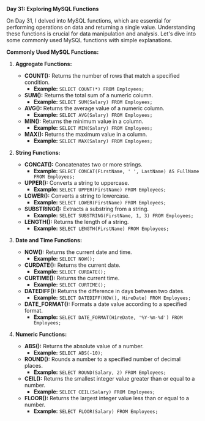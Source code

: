 **Day 31: Exploring MySQL Functions**

 On Day 31, I delved into MySQL functions, which are essential for performing operations on data and returning a single value. Understanding these functions is crucial for data manipulation and analysis. Let's dive into some commonly used MySQL functions with simple explanations.

**Commonly Used MySQL Functions:**

1. **Aggregate Functions:**
   - **COUNT():** Returns the number of rows that match a specified condition.
     - **Example:** `SELECT COUNT(*) FROM Employees;`
   - **SUM():** Returns the total sum of a numeric column.
     - **Example:** `SELECT SUM(Salary) FROM Employees;`
   - **AVG():** Returns the average value of a numeric column.
     - **Example:** `SELECT AVG(Salary) FROM Employees;`
   - **MIN():** Returns the minimum value in a column.
     - **Example:** `SELECT MIN(Salary) FROM Employees;`
   - **MAX():** Returns the maximum value in a column.
     - **Example:** `SELECT MAX(Salary) FROM Employees;`

2. **String Functions:**
   - **CONCAT():** Concatenates two or more strings.
     - **Example:** `SELECT CONCAT(FirstName, ' ', LastName) AS FullName FROM Employees;`
   - **UPPER():** Converts a string to uppercase.
     - **Example:** `SELECT UPPER(FirstName) FROM Employees;`
   - **LOWER():** Converts a string to lowercase.
     - **Example:** `SELECT LOWER(FirstName) FROM Employees;`
   - **SUBSTRING():** Extracts a substring from a string.
     - **Example:** `SELECT SUBSTRING(FirstName, 1, 3) FROM Employees;`
   - **LENGTH():** Returns the length of a string.
     - **Example:** `SELECT LENGTH(FirstName) FROM Employees;`

3. **Date and Time Functions:**
   - **NOW():** Returns the current date and time.
     - **Example:** `SELECT NOW();`
   - **CURDATE():** Returns the current date.
     - **Example:** `SELECT CURDATE();`
   - **CURTIME():** Returns the current time.
     - **Example:** `SELECT CURTIME();`
   - **DATEDIFF():** Returns the difference in days between two dates.
     - **Example:** `SELECT DATEDIFF(NOW(), HireDate) FROM Employees;`
   - **DATE_FORMAT():** Formats a date value according to a specified format.
     - **Example:** `SELECT DATE_FORMAT(HireDate, '%Y-%m-%d') FROM Employees;`

4. **Numeric Functions:**
   - **ABS():** Returns the absolute value of a number.
     - **Example:** `SELECT ABS(-10);`
   - **ROUND():** Rounds a number to a specified number of decimal places.
     - **Example:** `SELECT ROUND(Salary, 2) FROM Employees;`
   - **CEIL():** Returns the smallest integer value greater than or equal to a number.
     - **Example:** `SELECT CEIL(Salary) FROM Employees;`
   - **FLOOR():** Returns the largest integer value less than or equal to a number.
     - **Example:** `SELECT FLOOR(Salary) FROM Employees;`
